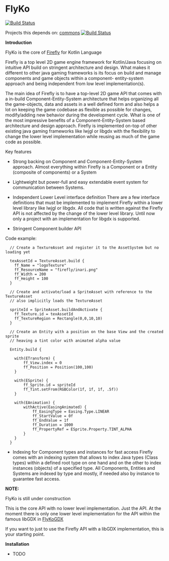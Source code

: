 # FlyKo


[![Build Status](https://travis-ci.org/Inari-Soft/flyKo.svg?branch=master)](https://travis-ci.org/Inari-Soft/flyKo) 

Projects this depends on:
[commons](https://github.com/Inari-Soft/inari-commons) [![Build Status](https://travis-ci.org/Inari-Soft/inari-firefly.svg?branch=master)](https://travis-ci.org/Inari-Soft/inari-commons)

**Introduction**

FlyKo is the core of [Firefly](https://github.com/Inari-Soft/inari-firefly) for Kotlin Language

Firefly is a top level 2D game engine framework for Kotlin/Java focusing on intuitive API build on stringent architecture and design.
What makes it different to other java gaming frameworks is its focus on build and manage components and game objects within a component-
entity-system approach and being independent from low level implementation(s).

The main idea of Firefly is to have a top-level 2D game API that comes with a in-build Component-Entity-System architecture that helps
organizing all the game-objects, data and assets in a well defined form and also helps a lot on keeping the game codebase as flexible 
as possible for changes, modify/adding new behavior during the development cycle. What is one of the most impressive benefits of a 
Component-Entity-System based architecture and design approach.
Firefly is implemented on-top of other existing java gaming frameworks like lwjgl or libgdx with the flexibility to change the lower level 
implementation while reusing as much of the game code as possible.


Key features

- Strong backing on Component and Component-Entity-System approach.
  Almost everything within Firefly is a Component or a Entity (composite of components) or a System

- Lightweight but power-full and easy extendable event system for communication between Systems.  

- Independent Lower Level interface definition
  There are a few interface definitions that must be implemented to implement Firefly within a lower level library like lwjgl or libgdx.
  All code that is written against the Firefly API is not affected by the change of the lower level library. 
  Until now only a project with an implementation for libgdx is supported.

- Stringent Component builder API
  
Code example:

```
  // Create a TextureAsset and register it to the AssetSystem but no loading yet
  
  texAssetId = TextureAsset.build {
    ff_Name = "logoTexture"
    ff_ResourceName = "firefly/inari.png"
    ff_Width = 200
    ff_Height = 100
  }
  
  // Create and activate/load a SpriteAsset with reference to the TextureAsset
  // also implicitly loads the TextureAsset
  
  spriteId = SpriteAsset.buildAndActivate {
    ff_Texture.id = texAssetId
    ff_TextureRegion = Rectangle(0,0,10,10)
  }
  
  // Create an Entity with a position on the base View and the created sprite
  // heaving a tint color with animated alpha value
  
  Entity.build {
  
    with(ETransform) {
        ff_View.index = 0
        ff_Position = Position(100,100)
    }
    
    with(ESprite) {
        ff_Sprite.id = spriteId
        ff_Tint.setFrom(RGBColor(1f, 1f, 1f, .5f))
    }
    
    with(EAnimation) {
        withActive(EasingAnimated) {
            ff_EasingType = Easing.Type.LINEAR
            ff_StartValue = 0f
            ff_EndValue = 1f
            ff_Duration = 1000
            ff_PropertyRef = ESprite.Property.TINT_ALPHA
        }
    }
  }

```

- Indexing for Component types and instances for fast access
  Firefly comes with an indexing system that allows to index Java types (Class types) within a defined root type on one hand and on the other
  to index instances (objects) of a specified type. All Components, Entities and Systems are indexed by type and mostly, if needed also by instance
  to guarantee fast access.
  
**NOTE:**

FlyKo is still under construction

This is the core API with no lower level implementation. Just the API. 
At the moment there is only one lower level implementation for the API
within the famous libGDX in [FlyKoGDX](https://github.com/Inari-Soft/flyKoGDX)

If you want to just to use the Firefly API with a libGDX implementation, 
this is your starting point.

**Installation**
  
  - TODO


